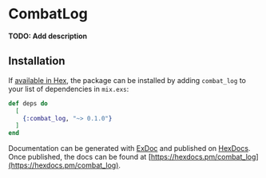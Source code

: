 # CombatLog

**TODO: Add description**

## Installation

If [available in Hex](https://hex.pm/docs/publish), the package can be installed
by adding `combat_log` to your list of dependencies in `mix.exs`:

```elixir
def deps do
  [
    {:combat_log, "~> 0.1.0"}
  ]
end
```

Documentation can be generated with [ExDoc](https://github.com/elixir-lang/ex_doc)
and published on [HexDocs](https://hexdocs.pm). Once published, the docs can
be found at [https://hexdocs.pm/combat_log](https://hexdocs.pm/combat_log).

